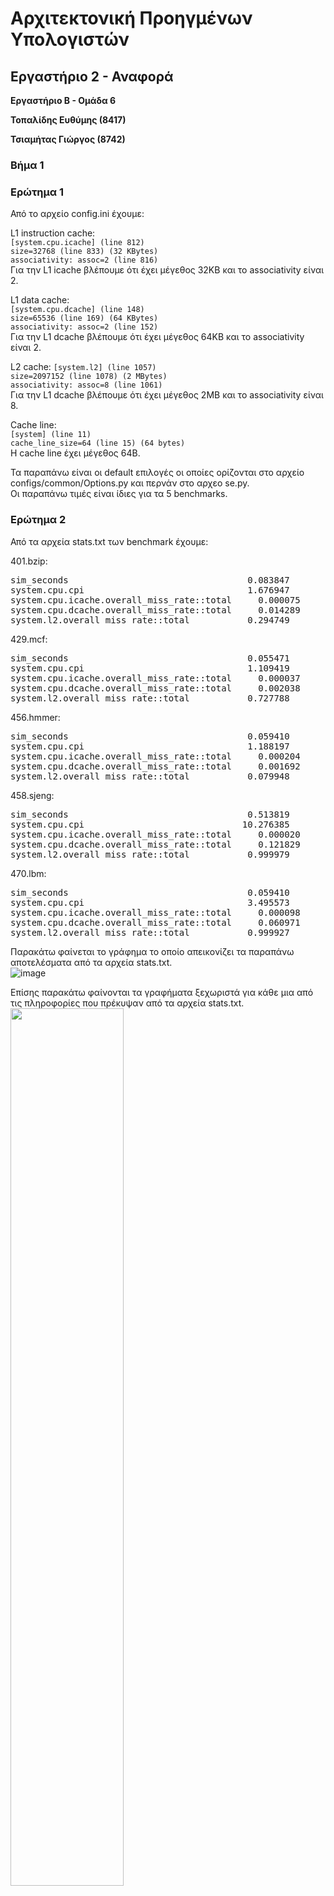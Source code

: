 # Αρχιτεκτονική Προηγμένων Υπολογιστών
## Εργαστήριο 2 - Αναφορά

**Εργαστήριο Β - Ομάδα 6**

**Τοπαλίδης Ευθύμης  (8417)**

**Τσιαμήτας Γιώργος  (8742)**

### Βήμα 1
### Ερώτημα 1
Από το αρχείο config.ini έχουμε:

L1 instruction cache:  
```[system.cpu.icache] (line 812)```  
```size=32768 (line 833) (32 KBytes)```  
```associativity: assoc=2 (line 816)```  
Για την L1 icache βλέπουμε ότι έχει μέγεθος 32KB και το associativity είναι 2.

L1 data cache:  
```[system.cpu.dcache] (line 148)```  
```size=65536 (line 169) (64 KBytes)```  
```associativity: assoc=2 (line 152)```  
Για την L1 dcache βλέπουμε ότι έχει μέγεθος 64KB και το associativity είναι 2.

L2 cache:
```[system.l2] (line 1057)```  
```size=2097152 (line 1078) (2 MBytes)```  
```associativity: assoc=8 (line 1061)```  
Για την L1 dcache βλέπουμε ότι έχει μέγεθος 2MB και το associativity είναι 8.

Cache line:  
```[system] (line 11)```  
```cache_line_size=64 (line 15) (64 bytes)```  
Η cache line έχει μέγεθος 64B.

Τα παραπάνω είναι οι default επιλογές οι οποίες ορίζονται στο αρχείο configs/common/Options.py και περνάν στο αρχεο se.py.  
Οι παραπάνω τιμές είναι ίδιες για τα 5 benchmarks.

### Ερώτημα 2
Από τα αρχεία stats.txt των benchmark έχουμε:

401.bzip:  
<pre>
sim_seconds                                  0.083847                       # Number of seconds simulated (line 12)
system.cpu.cpi                               1.676947                       # CPI: cycles per instruction (line 16)
system.cpu.icache.overall_miss_rate::total     0.000075                       # miss rate for overall accesses (line 347)
system.cpu.dcache.overall_miss_rate::total     0.014289                       # miss rate for overall accesses (line 124)
system.l2.overall_miss_rate::total           0.294749                       # miss rate for overall accesses (line 510)
</pre>

429.mcf:  
<pre>
sim_seconds                                  0.055471                       # Number of seconds simulated (line 12)
system.cpu.cpi                               1.109419                       # CPI: cycles per instruction (line 16)
system.cpu.icache.overall_miss_rate::total     0.000037                       # miss rate for overall accesses (line 332)
system.cpu.dcache.overall_miss_rate::total     0.002038                       # miss rate for overall accesses (line 124)
system.l2.overall_miss_rate::total           0.727788                       # miss rate for overall accesses (line 495)
</pre>

456.hmmer:  
<pre>
sim_seconds                                  0.059410                       # Number of seconds simulated (line 12)
system.cpu.cpi                               1.188197                       # CPI: cycles per instruction (line 16)
system.cpu.icache.overall_miss_rate::total     0.000204                       # miss rate for overall accesses (line 348)
system.cpu.dcache.overall_miss_rate::total     0.001692                       # miss rate for overall accesses (line 124)
system.l2.overall_miss_rate::total           0.079948                       # miss rate for overall accesses (line 512)
</pre>

458.sjeng:  
<pre>
sim_seconds                                  0.513819                       # Number of seconds simulated (line 12)
system.cpu.cpi                              10.276385                       # CPI: cycles per instruction (line 16)
system.cpu.icache.overall_miss_rate::total     0.000020                       # miss rate for overall accesses (line 345)
system.cpu.dcache.overall_miss_rate::total     0.121829                       # miss rate for overall accesses (line 124)
system.l2.overall_miss_rate::total           0.999979                       # miss rate for overall accesses (line 507)
</pre>

470.lbm:  
<pre>
sim_seconds                                  0.059410                       # Number of seconds simulated (line 12)
system.cpu.cpi                               3.495573                       # CPI: cycles per instruction (line 16)
system.cpu.icache.overall_miss_rate::total     0.000098                       # miss rate for overall accesses (line 347)
system.cpu.dcache.overall_miss_rate::total     0.060971                       # miss rate for overall accesses (line 124)
system.l2.overall_miss_rate::total           0.999927                       # miss rate for overall accesses (line 509)
</pre>

Παρακάτω φαίνεται το γράφημα το οποίο απεικονίζει τα παραπάνω αποτελέσματα από τα αρχεία stats.txt.  
![image](https://github.com/gtsiamit/Computer-Architecture/blob/main/Lab_2/charts/images/vima_1.png)

Επίσης παρακάτω φαίνονται τα γραφήματα ξεχωριστά για κάθε μια από τις πληροφορίες που πρέκυψαν από τα αρχεία stats.txt.  
<img src="https://github.com/gtsiamit/Computer-Architecture/blob/main/Lab_2/charts/images/vima_1_sim_sec.png" width="60%" height="60%">
<img src="https://github.com/gtsiamit/Computer-Architecture/blob/main/Lab_2/charts/images/vima_1_cpi.png" width="60%" height="60%">
<img src="https://github.com/gtsiamit/Computer-Architecture/blob/main/Lab_2/charts/images/vima_1_l1i_miss_rate.png" width="60%" height="60%">
<img src="https://github.com/gtsiamit/Computer-Architecture/blob/main/Lab_2/charts/images/vima_1_l1d_miss_rate.png" width="60%" height="60%">
<img src="https://github.com/gtsiamit/Computer-Architecture/blob/main/Lab_2/charts/images/vima_1_l2_miss_rate.png" width="60%" height="60%">

Παρατηρούμε ότι τα benchmarks 458.sjeng και 470.lbm έχουν μεγαλύτερα simulation seconds και cpi σχετικά με τα άλλα benchmarks. Επίσης παρατηρούμε ότι για αυτά τα 2 benchmarks έχουμε μεγαλύτερα L2 miss rates σε σχέση με τα άλλα. Κάθε φορά που υπάρχει miss στις L1 και L2 υπάρχει και miss penalty. Η L2 cache είναι πιο αργή από την L1 cache. Άρα αφού το miss rate της L2 cache σε αυτές τις περιπτώσεις είναι μεγαλύτερο είναι αναμενόμενο να είναι μεγαλύτεροι οι χρόνοι εκτέλεσης και τα cpi.

### Ερώτημα 3

Από το αρχείο Options.py στο οποο ορίζονται κάποιες παράμετροι οι οποίοι περνάνε στο αρχείο se.py βλέπουμε ότι το default cpu clock είναι 2GHz οπότε τρέχουμε τα benchmarks με clock 1GHz και με το flag --cpu-clock=1GHz.

Από τα αρχεία stats.txt και για όλα τα benchmarks στις αντίστοιχες γραμμές κώδικα έχουμε:  
cpu clock 1GHz:  
```system.clk_domain.clock                          1000                       # Clock period in ticks```  
```system.cpu_clk_domain.clock                      1000                       # Clock period in ticks```

cpu clock 2GHz:
```system.clk_domain.clock                          1000                       # Clock period in ticks```  
```system.cpu_clk_domain.clock                       500                       # Clock period in ticks```

Αυτό που αλλάζει είναι το system.cpu_clk_domain.clock. Ενώ το system.clk_domain.clock παραμένει ίδιο. Αυτό το οποίο χρονίζεται στα 1GHz (system.clk_domain.clock) είναι το clock που έχει σχέση με τα components του συστήματος (η συχνότητα στην οποία λειτουργουν τα components του συστήματος). Αυτό το οποίο χρονίζεται στα 2GHz είναι το cpu (η συχνότητα λειτουργίας των block του cpu). Σε αυτό το συμπέρασμα βοήθησαν και οι πληροφορίες από τα αρχεία se.py, configs/common/Options.py, config.ini.

Από τα αρχεα config.json έχουμε:

Για το benchmark 401.bzip:  
cpu clock 1GHz:
<pre>
"clk_domain": {
            "type": "SrcClockDomain",
            "cxx_class": "SrcClockDomain",
            "name": "clk_domain",
            "path": "system.clk_domain",
            "clock": [
                1000
            ],
(line 81 - line 88)
</pre>

<pre>
"cpu_clk_domain": {
            "type": "SrcClockDomain",
            "cxx_class": "SrcClockDomain",
            "name": "cpu_clk_domain",
            "path": "system.cpu_clk_domain",
            "clock": [
                1000
            ],
(line 1424 - line 1431)
</pre>

cpu clock 2GHz:  
<pre>
"clk_domain": {
            "type": "SrcClockDomain",
            "cxx_class": "SrcClockDomain",
            "name": "clk_domain",
            "path": "system.clk_domain",
            "clock": [
                1000
            ],
(line 81 - line 88)
</pre>

<pre>
cpu_clk_domain": {
            "type": "SrcClockDomain",
            "cxx_class": "SrcClockDomain",
            "name": "cpu_clk_domain",
            "path": "system.cpu_clk_domain",
            "clock": [
                500
            ],
(line 1424 - line 1431)
</pre>

Οι ίδιες πληροφορίες υπάρχουν και για τα άλλα benchmarks στις αντίστοιχες γραμμές κώδικα.  
Από τα παραπάνω επαληθεύονται και από το αρχείο config.json ότι στα 1GHz χρονίζεται το σύστημα (componenets συστήματος) και στα 2GHz χρονίζεται το cpu.  
Αν προσθέσουμε άλλον ένα επεξεργαστή η συχνότητα του θα είναι ίδια δηλαδή 1GHz ή 2GHz αναλόγως την τιμή που έχει το flag --cpu-clock.

Από τα αρχεα stats.txt για cpu clock 1GHz έχουμε:  
401.bzip:  
```sim_seconds                                  0.160703                       # Number of seconds simulated (line 12)```  
```system.cpu.cpi                               1.607035                       # CPI: cycles per instruction (line 16)```

429.mcf:  
```sim_seconds                                  0.109233                       # Number of seconds simulated (line 12)```  
```system.cpu.cpi                               1.092334                       # CPI: cycles per instruction (line 16)```

456.hmmer:  
```sim_seconds                                  0.118547                       # Number of seconds simulated (line 12)```  
```system.cpu.cpi                               1.185466                       # CPI: cycles per instruction (line 16)```

458.sjeng:  
```sim_seconds                                  0.705453                       # Number of seconds simulated (line 12)```  
```system.cpu.cpi                               7.054533                       # CPI: cycles per instruction (line 16)```

470.lbm:  
```sim_seconds                                  0.262248                       # Number of seconds simulated (line 12)```  
```system.cpu.cpi                               2.622476                       # CPI: cycles per instruction (line 16)```


401.bzip: Μείωση χρόνου στο: 0.083847/0.160703 = 52.17%
429.mcf: Μείωση χρόνου στο: 0.055471/0.109233 = 50.78%
456.hmmer: Μείωση χρόνου στο: 0.059410/0.118547 = 50.11%
458.sjeng: Μείωση χρόνου στο: 0.513819/0.705453 = 72.83%
470.lbm: Μείωση χρόνου στο: 0.059410/0.262248 = 22.65%

Παραπάνω βλέπουμε τον χρόνο με clock στα 2GHz σαν ποσοστό του χρόνου με clock στα 1GHz. Παρατηρούμε ότι σε 3 από τα benchmarks το ποσοστό είναι αρκετά κοντά στο 50% ενώ στα άλλα 2 benchmarks δε είναι. Άρα δεν υπάρχει τέλειο scaling. Συνεπώς διπλάσιο clock δεν σημαίνει απαραίτητα μισός χρόνος. Γενικά δεν υπάρχει πάντα τέλειο scaling του cpu frequency με τον χρόνο εκτέλεσης γιατί ο χρόνος εκτέλεσης εξαρτάται και από παράγοντες όπως το width του CPU data bus, η καθυστέρησηη της μνήμης και η αρχιτεκτονική της cache. Επίσης παίζει ρόλο και το cpi. Ενώ εάν ο επεξεργαστής χρησιμοποιεί παραλληλία τότε είναι πιο γρήγορος και δεν ισχύει η αναλογία clock με time.

